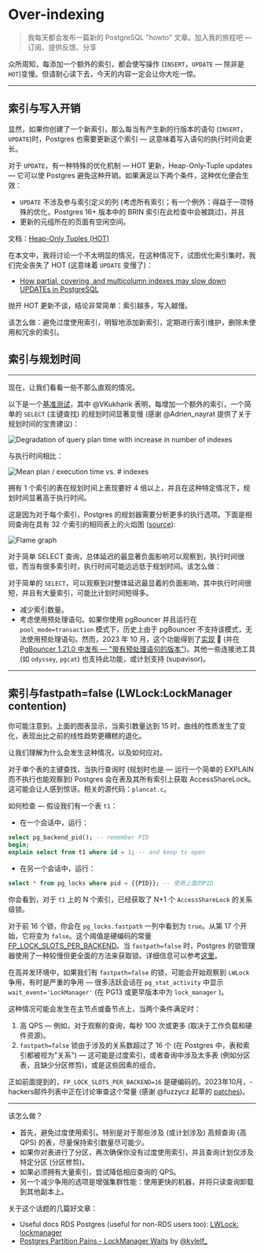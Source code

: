 # Over-indexing

> 我每天都会发布一篇新的 PostgreSQL "howto" 文章。加入我的旅程吧 — 订阅、提供反馈、分享

众所周知，每添加一个额外的索引，都会使写操作 (`INSERT`，`UPDATE` — 除非是 `HOT`)变慢。但请耐心读下去，今天的内容一定会让你大吃一惊。

------

## 索引与写入开销

显然，如果你创建了一个新索引，那么每当有产生新的行版本的语句 (`INSERT`，`UPDATE`)时，Postgres 也需要更新这个索引 — 这意味着写入语句的执行时间会更长。

对于 `UPDATE`，有一种特殊的优化机制 — HOT 更新，Heap-Only-Tuple updates — 它可以使 Postgres 避免这种开销。如果满足以下两个条件，这种优化便会生效：

- `UPDATE` 不涉及参与索引定义的列 (考虑所有索引；有一个例外：得益于一项特殊的优化，Postgres 16+ 版本中的 BRIN 索引在此检查中会被跳过)，并且
- 更新的元组所在的页面有空闲空间。

文档：[Heap-Only Tuples (HOT)](https://postgresql.org/docs/current/storage-hot.html)

在本文中，我将讨论一个不太明显的情况，在这种情况下，试图优化索引集时，我们完全丧失了 HOT (这意味着 `UPDATE` 变慢了)：

- [How partial, covering, and multicolumn indexes may slow down UPDATEs in PostgreSQL](https://postgres.ai/blog/20211029-how-partial-and-covering-indexes-affect-update-performance-in-postgresql)

抛开 HOT 更新不谈，结论非常简单：索引越多，写入越慢。

该怎么做：避免过度使用索引，明智地添加新索引，定期进行索引维护，删除未使用和冗余的索引。

## 索引与规划时间

---

现在，让我们看看一些不那么直观的情况。

以下是一个[基准测试](https://gitlab.com/postgres-ai/postgresql-consulting/tests-and-benchmarks/-/issues/41)，其中 @VKukharik 表明，每增加一个额外的索引，一个简单的 `SELECT` (主键查找) 的规划时间显著变慢 (感谢 @Adrien_nayrat 提供了关于规划时间的宝贵建议)：

![Degradation of query plan time with increase in number of indexes](https://gitlab.com/postgres-ai/postgresql-consulting/postgres-howtos/-/raw/main/files/0018_degradation_with_indexes.png)

与执行时间相比：

![Mean plan / execution time vs. # indexes](https://gitlab.com/postgres-ai/postgresql-consulting/postgres-howtos/-/raw/main/files/0018_plan_exec_time_vs_index.png)

拥有 1 个索引的表在规划时间上表现要好 4 倍以上，并且在这种特定情况下，规划时间显著高于执行时间。

这是因为对于每个索引，Postgres 的规划器需要分析更多的执行选项。下面是相同查询在具有 32 个索引的相同表上的火焰图 ([source](https://gitlab.com/postgres-ai/postgresql-consulting/tests-and-benchmarks/-/issues/41#note_1602558372)):

![Flame graph](https://gitlab.com/postgres-ai/postgresql-consulting/postgres-howtos/-/raw/main/files/0018_flame_graph.png)

对于简单 SELECT 查询，总体延迟的最显著负面影响可以观察到，执行时间很低，而当有很多索引时，执行时间可能远远低于规划时间。该怎么做：

对于简单的 `SELECT`，可以观察到对整体延迟最显着的负面影响，其中执行时间很短，并且有大量索引，可能比计划时间短得多。

- 减少索引数量。
- 考虑使用预处理语句。如果你使用 pgBouncer 并且运行在 `pool_mode=transaction` 模式下，历史上由于 pgBouncer 不支持该模式，无法使用预处理语句。然而，2023 年 10 月，这个功能得到了[实现](https://github.com/pgbouncer/pgbouncer/pull/845) 🎉  (并在 [PgBouncer 1.21.0 中发布 — "带有预处理语句的版本"](https://github.com/pgbouncer/pgbouncer/releases/tag/pgbouncer_1_21_0))。其他一些连接池工具 (如 `odyssey`, `pgcat`) 也支持此功能，或计划支持 (supavisor)。

------

## 索引与fastpath=false (LWLock:LockManager contention)

你可能注意到，上面的图表显示，当索引数量达到 15 时，曲线的性质发生了变化，表现出比之前的线性趋势更糟糕的退化。

让我们理解为什么会发生这种情况，以及如何应对。

对于单个表的主键查找，当执行查询时 (规划时也是 — 运行一个简单的 EXPLAIN 而不执行也能观察到) Postgres 会在表及其所有索引上获取 AccessShareLock。这可能会让人感到惊讶。相关的源代码：`plancat.c`。

如何检查 — 假设我们有一个表 `t1`：

- 在一个会话中，运行：

```sql
select pg_backend_pid(); -- remember PID
begin;
explain select from t1 where id = 1; -- and keep tx open
```

- 在另一个会话中，运行：

```sql
select * from pg_locks where pid = {{PID}}; -- 使用上面的PID
```

你会看到，对于 `t1` 上的 N 个索引，已经获取了 N+1 个 `AccessShareLock` 的关系级锁。

对于前 16 个锁，你会在 `pg_locks.fastpath` 一列中看到为 `true`。从第 17 个开始，它将变为 `false`。这个阈值是硬编码的常量 [FP_LOCK_SLOTS_PER_BACKEND](https://gitlab.com/postgres/postgres/blob/22655aa23132a0645fdcdce4b233a1fff0c0cf8f/src/include/storage/proc.h#L85)。当 `fastpath=false` 时，Postgres 的锁管理器使用了一种较慢但更全面的方法来获取锁。详细信息可以参考[这里](https://gitlab.com/postgres/postgres/blob/22655aa23132a0645fdcdce4b233a1fff0c0cf8f/src/backend/storage/lmgr/README#L70)。

在高并发环境中，如果我们有 `fastpath=false` 的锁，可能会开始观察到 `LWLock` 争用，有时是严重的争用 — 很多活跃会话在 `pg_stat_activity` 中显示 `wait_event='LockManager'`  (在 PG13 或更早版本中为 `lock_manager` )。

这种情况可能会发生在主节点或备节点上，当两个条件满足时：

1. 高 QPS — 例如，对于观察的查询，每秒 100 次或更多 (取决于工作负载和硬件资源)。
2. `fastpath=false` 锁由于涉及的关系数超过了 16 个 (在 Postgres 中，表和索引都被视为"关系") — 这可能是过度索引，或者查询中涉及太多表 (例如分区表，且缺少分区修剪)，或是这些因素的组合。

正如前面提到的，`FP_LOCK_SLOTS_PER_BACKEND=16` 是硬编码的。2023年10月，-hackers邮件列表中正在讨论审查这个常量 (感谢 @fuzzycz 起草的 [patches](https://postgresql.org/message-id/flat/116ef01e-942a-22c1-a2af-35bf69c1b07b@enterprisedb.com#b19340c248755be70b805404becd43ad))。

------

该怎么做？

- 首先，避免过度使用索引。特别是对于那些涉及 (或计划涉及) 高频查询 (高 QPS) 的表，尽量保持索引数量尽可能少。
- 如果你对表进行了分区，再次确保你没有过度使用索引，并且查询计划仅涉及特定分区 (分区修剪)。
- 如果必须拥有大量索引，尝试降低相应查询的 QPS。
- 另一个减少争用的选项是增强集群性能：使用更快的机器，并将只读查询卸载到其他副本上。

关于这个话题的几篇好文章：

- Useful docs RDS Postgres (useful for non-RDS users too): [LWLock: lockmanager](https://docs.aws.amazon.com/AmazonRDS/latest/UserGuide/wait-event.lw-lock-manager.html)
- [Postgres Partition Pains - LockManager Waits](https://kylehailey.com/post/postgres-partition-pains-lockmanager-waits) by [@kylelf_](https://twitter.com/kylelf_)
